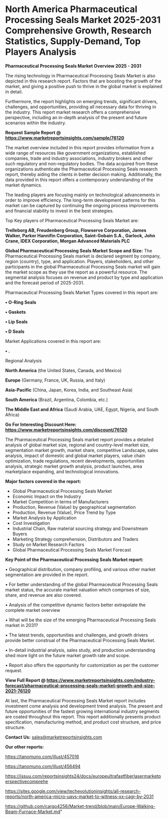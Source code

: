 # North America Pharmaceutical Processing Seals Market 2025-2031 Comprehensive Growth, Research Statistics, Supply-Demand,  Top Players Analysis

<Strong> Pharmaceutical Processing Seals Market Overview 2025 - 2031</strong>

The rising technology in Pharmaceutical Processing Seals Market is also depicted in this research report. Factors that are boosting the growth of the market, and giving a positive push to thrive in the global market is explained in detail.

Furthermore, the report highlights on emerging trends, significant drivers, challenges, and opportunities, providing all necessary data for thriving in the industry. This report market research offers a comprehensive perspective, including an in-depth analysis of the present and future scenarios within the industry.

<strong>Request Sample Report @ <a href=https://www.marketreportsinsights.com/sample/76120>https://www.marketreportsinsights.com/sample/76120</a></strong>

The market overview included in this report provides information from a wide range of resources like government organizations, established companies, trade and industry associations, industry brokers and other such regulatory and non-regulatory bodies. The data acquired from these organizations authenticate the Pharmaceutical Processing Seals research report, thereby aiding the clients in better decision making. Additionally, the data provided in this report offers a contemporary understanding of the market dynamics.

The leading players are focusing mainly on technological advancements in order to improve efficiency. The long-term development patterns for this market can be captured by continuing the ongoing process improvements and financial stability to invest in the best strategies.

Top Key players of Pharmaceutical Processing Seals Market are:

<strong>Trelleborg AB, Freudenberg Group, Flowserve Corporation, James Walker, Parker Hannifin Corporation, Saint-Gobain S.A., Garlock, John Crane, IDEX Corporation, Morgan Advanced Materials PLC</strong>

<strong><b>Global Pharmaceutical Processing Seals Market Scope and Size:</b></strong>
The Pharmaceutical Processing Seals market is declared segment by company, region (country), type, and application. Players, stakeholders, and other participants in the global Pharmaceutical Processing Seals market will gain the market scope as they use the report as a powerful resource. The segmental analysis focuses on revenue and product by type and application and the forecast period of 2025-2031.

Pharmaceutical Processing Seals Market Types covered in this report are:

<strong>• O-Ring Seals

• Gaskets

• Lip Seals

• D Seals</strong>

Market Applications covered in this report are:

<strong>• .</strong> 

Regional Analysis

<strong>North America</strong> (the United States, Canada, and Mexico)

<strong>Europe</strong> (Germany, France, UK, Russia, and Italy)

<strong>Asia-Pacific</strong> (China, Japan, Korea, India, and Southeast Asia)

<strong>South America</strong> (Brazil, Argentina, Colombia, etc.)

<strong>The Middle East and Africa</strong> (Saudi Arabia, UAE, Egypt, Nigeria, and South Africa)

<strong>Go For Interesting Discount Here: <a href=https://www.marketreportsinsights.com/discount/76120>https://www.marketreportsinsights.com/discount/76120</a></strong>

The Pharmaceutical Processing Seals market report provides a detailed analysis of global market size, regional and country-level market size, segmentation market growth, market share, competitive Landscape, sales analysis, impact of domestic and global market players, value chain optimization, trade regulations, recent developments, opportunities analysis, strategic market growth analysis, product launches, area marketplace expanding, and technological innovations.

<strong><b>Major factors covered in the report:</b></strong>
<ul>
  <li>Global Pharmaceutical Processing Seals Market </li>
  <li>Economic Impact on the Industry</li>
  <li>Market Competition in terms of Manufacturers</li>
  <li>Production, Revenue (Value) by geographical segmentation</li>
  <li>Production, Revenue (Value), Price Trend by Type</li>
  <li>Market Analysis by Application</li>
  <li>Cost Investigation</li>
  <li>Industrial Chain, Raw material sourcing strategy and Downstream Buyers</li>
  <li>Marketing Strategy comprehension, Distributors and Traders</li>
  <li>Study on Market Research Factors</li>
  <li>Global Pharmaceutical Processing Seals Market Forecast</li>
</ul>

<strong><b>Key Point of the Pharmaceutical Processing Seals Market report:</b></strong>

• Geographical distribution, company profiling, and various other market segmentation are provided in the report.

• For better understanding of the global Pharmaceutical Processing Seals market status, the accurate market valuation which comprises of size, share, and revenue are also covered.

• Analysis of the competitive dynamic factors better extrapolate the complete market overview

• What will be the size of the emerging Pharmaceutical Processing Seals market in 2031?

• The latest trends, opportunities and challenges, and growth drivers provide better construal of the Pharmaceutical Processing Seals Market.

• In-detail industrial analysis, sales study, and production understanding shed more light on the future market growth rate and scope.

• Report also offers the opportunity for customization as per the customer request.

<strong><b>View Full Report @ <a href=https://www.marketreportsinsights.com/industry-forecast/pharmaceutical-processing-seals-market-growth-and-size-2021-76120>https://www.marketreportsinsights.com/industry-forecast/pharmaceutical-processing-seals-market-growth-and-size-2021-76120</a></b></strong>


At last, the Pharmaceutical Processing Seals Market report includes investment come analysis and development trend analysis. The present and future opportunities of the fastest growing international industry segments are coated throughout this report. This report additionally presents product specification, manufacturing method, and product cost structure, and price structure.

<strong>Contact Us:</strong>
sales@marketreportsinsights.com

<strong>Our other reports:</strong>

<a href=https://tanomuno.com/illust/457016>https://tanomuno.com/illust/457016</a>

<a href=https://tanomuno.com/illust/456494>https://tanomuno.com/illust/456494</a>

<a href=https://issuu.com/reportsinsights24/docs/europeultrafastfiberlasermarketperspectivecomprehe>https://issuu.com/reportsinsights24/docs/europeultrafastfiberlasermarketperspectivecomprehe</a>

<a href=https://sites.google.com/view/techevolutioninsights/all-research-reports/north-america-micro-uavs-market-to-witness-xx-cagr-by-2031>https://sites.google.com/view/techevolutioninsights/all-research-reports/north-america-micro-uavs-market-to-witness-xx-cagr-by-2031</a>

<a href=https://github.com/cargo4256/Market-trend/blob/main/Europe-Walking-Beam-Furnace-Market.md>https://github.com/cargo4256/Market-trend/blob/main/Europe-Walking-Beam-Furnace-Market.md</a>"
